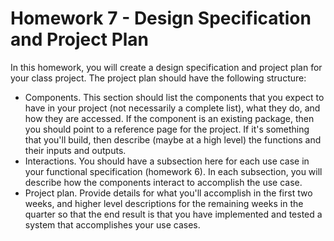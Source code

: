 # Homework 7 - Design Specification and Project Plan
In this homework, you will create a design specification and project plan for your class project. The project plan should have the following structure:
- Components. This section should list the components that you expect to have in your project (not necessarily a complete list), what they do, and how they are accessed. If the component is an existing package, then you should point to a reference page for the project. If it's something that you'll build, then describe (maybe at a high level) the functions and their inputs and outputs.
- Interactions. You should have a subsection here for each use case in your functional specification (homework 6). In each subsection, you will describe how the components interact to accomplish the use case.
- Project plan. Provide details for what you'll accomplish in the first two weeks, and higher level descriptions for the remaining weeks in the quarter so that the end result is that you have implemented and tested a system that accomplishes your use cases.
